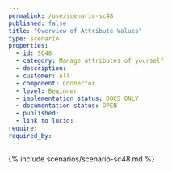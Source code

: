 ```yaml
---
permalink: /use/scenario-sc48
published: false
title: "Overview of Attribute Values"
type: scenario
properties:
  - id: SC48
  - category: Manage attributes of yourself
  - description:
  - customer: All
  - component: Connector
  - level: Beginner
  - implementation status: DOCS ONLY
  - documentation status: OPEN
  - published:
  - link to lucid:
require:
required_by:
---
```


{% include scenarios/scenario-sc48.md %}